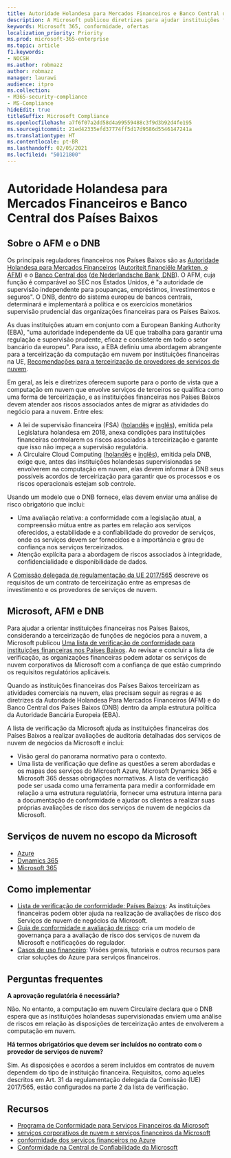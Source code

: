 ```yaml
---
title: Autoridade Holandesa para Mercados Financeiros e Banco Central dos Países Baixos
description: A Microsoft publicou diretrizes para ajudar instituições financeiras nos Países Baixos com a adoção da nuvem.
keywords: Microsoft 365, conformidade, ofertas
localization_priority: Priority
ms.prod: microsoft-365-enterprise
ms.topic: article
f1.keywords:
- NOCSH
ms.author: robmazz
author: robmazz
manager: laurawi
audience: itpro
ms.collection:
- M365-security-compliance
- MS-Compliance
hideEdit: true
titleSuffix: Microsoft Compliance
ms.openlocfilehash: a7f6f07a2dd58d4a99559488c3f9d3b92d4fe195
ms.sourcegitcommit: 21ed42335efd37774ff5d17d9586d5546147241a
ms.translationtype: HT
ms.contentlocale: pt-BR
ms.lasthandoff: 02/05/2021
ms.locfileid: "50121800"
---
```

# <a name="dutch-authority-for-the-financial-markets-and-the-central-bank-of-the-netherlands"></a>Autoridade Holandesa para Mercados Financeiros e Banco Central dos Países Baixos

## <a name="about-the-afm-and-dnb"></a>Sobre o AFM e o DNB

Os principais reguladores financeiros nos Países Baixos são as [Autoridade Holandesa para Mercados Financeiros](https://afm.nl/en) ([Autoriteit financiële Markten, o AFM](https://afm.nl/)) e o [Banco Central dos](https://www.dnb.nl/en/home/index.jsp) ([de Nederlandsche Bank, DNB](https://www.dnb.nl/home/)). O AFM, cuja função é comparável ao SEC nos Estados Unidos, é "a autoridade de supervisão independente para poupanças, empréstimos, investimentos e seguros". O DNB, dentro do sistema europeu de bancos centrais, determinará e implementará a política e os exercícios monetários supervisão prudencial das organizações financeiras para os Países Baixos.  
  
As duas instituições atuam em conjunto com a European Banking Authority (EBA), "uma autoridade independente da UE que trabalha para garantir uma regulação e supervisão prudente, eficaz e consistente em todo o setor bancário da europeu". Para isso, a EBA definiu uma abordagem abrangente para a terceirização da computação em nuvem por instituições financeiras na UE, [Recomendações para a terceirização de provedores de serviços de nuvem](https://eba.europa.eu/sites/default/documents/files/documents/10180/1848359/c1005743-567e-40fc-a995-d05fb93df5d1/Draft%20Recommendation%20on%20outsourcing%20to%20Cloud%20Service%20%20%28EBA-CP-2017-06%29.pdf ).  
  
Em geral, as leis e diretrizes oferecem suporte para o ponto de vista que a computação em nuvem que envolve serviços de terceiros se qualifica como uma forma de terceirização, e as instituições financeiras nos Países Baixos devem atender aos riscos associados antes de migrar as atividades do negócio para a nuvem. Entre eles:

- A lei de supervisão financeira (FSA) ([holandês](https://wetten.overheid.nl/BWBR0020368/2018-02-09) e [inglês](https://www.toezicht.dnb.nl/en/binaries/51-217291.pdf)), emitida pela Legislatura holandesa em 2018, anexa condições para instituições financeiras controlarem os riscos associados à terceirização e garante que isso não impeça a supervisão regulatória.
- A Circulaire Cloud Computing ([holandês](https://www.toezicht.dnb.nl/binaries/50-224828.pdf) e [inglês](https://www.toezicht.dnb.nl/en/binaries/51-224828.pdf)), emitida pela DNB, exige que, antes das instituições holandesas supervisionadas se envolverem na computação em nuvem, elas devem informar à DNB seus possíveis acordos de terceirização para garantir que os processos e os riscos operacionais estejam sob controle.

Usando um modelo que o DNB fornece, elas devem enviar uma análise de risco obrigatório que inclui:

- Uma avaliação relativa: a conformidade com a legislação atual, a compreensão mútua entre as partes em relação aos serviços oferecidos, a estabilidade e a confiabilidade do provedor de serviços, onde os serviços devem ser fornecidos e a importância e grau de confiança nos serviços terceirizados.
- Atenção explícita para a abordagem de riscos associados à integridade, confidencialidade e disponibilidade de dados.

A [Comissão delegada de regulamentação da UE 2017/565](https://eur-lex.europa.eu/legal-content/EN/TXT/?uri=CELEX:32017R0565) descreve os requisitos de um contrato de terceirização entre as empresas de investimento e os provedores de serviços de nuvem.

## <a name="microsoft-and-the-afm-and-dnb"></a>Microsoft, AFM e DNB

Para ajudar a orientar instituições financeiras nos Países Baixos, considerando a terceirização de funções de negócios para a nuvem, a Microsoft publicou [Uma lista de verificação de conformidade para instituições financeiras nos Países Baixos](https://aka.ms/FinServ-Guide-Netherlands). Ao revisar e concluir a lista de verificação, as organizações financeiras podem adotar os serviços de nuvem corporativos da Microsoft com a confiança de que estão cumprindo os requisitos regulatórios aplicáveis.  
  
Quando as instituições financeiras dos Países Baixos terceirizam as atividades comerciais na nuvem, elas precisam seguir as regras e as diretrizes da Autoridade Holandesa Para Mercados Financeiros (AFM) e do Banco Central dos Países Baixos (DNB) dentro da ampla estrutura política da Autoridade Bancária Europeia (EBA).  
  
A lista de verificação da Microsoft ajuda as instituições financeiras dos Países Baixos a realizar avaliações de auditoria detalhadas dos serviços de nuvem de negócios da Microsoft e inclui:

- Visão geral do panorama normativo para o contexto.
- Uma lista de verificação que define as questões a serem abordadas e os mapas dos serviços do Microsoft Azure, Microsoft Dynamics 365 e Microsoft 365 dessas obrigações normativas. A lista de verificação pode ser usada como uma ferramenta para medir a conformidade em relação a uma estrutura regulatória, fornecer uma estrutura interna para a documentação de conformidade e ajudar os clientes a realizar suas próprias avaliações de risco dos serviços de nuvem de negócios da Microsoft.

## <a name="microsoft-in-scope-cloud-services"></a>Serviços de nuvem no escopo da Microsoft

- [Azure](https://aka.ms/AzureCompliance)
- [Dynamics 365](https://aka.ms/d365-compliance-list)
- [Microsoft 365](https://aka.ms/o365-compliance-framework)

## <a name="how-to-implement"></a>Como implementar

- [Lista de verificação de conformidade: Países Baixos](https://aka.ms/FinServ-Guide-Netherlands): As instituições financeiras podem obter ajuda na realização de avaliações de risco dos Serviços de nuvem de negócios da Microsoft.
- [Guia de conformidade e avaliação de risco](https://aka.ms/RiskGovernanceGuide): cria um modelo de governança para a avaliação de risco dos serviços de nuvem da Microsoft e notificações do regulador.
- [Casos de uso financeiro](/azure/industry/financial/): Visões gerais, tutoriais e outros recursos para criar soluções do Azure para serviços financeiros.

## <a name="frequently-asked-questions"></a>Perguntas frequentes

**A aprovação regulatória é necessária?**

Não. No entanto, a computação em nuvem Circulaire declara que o DNB espera que as instituições holandesas supervisionadas enviem uma análise de riscos em relação às disposições de terceirização antes de envolverem a computação em nuvem.

**Há termos obrigatórios que devem ser incluídos no contrato com o provedor de serviços de nuvem?**

Sim. As disposições e acordos a serem incluídos em contratos de nuvem dependem do tipo de instituição financeira. Requisitos, como aqueles descritos em Art. 31 da regulamentação delegada da Comissão (UE) 2017/565, estão configurados na parte 2 da lista de verificação.

## <a name="resources"></a>Recursos

- [Programa de Conformidade para Serviços Financeiros da Microsoft](https://aka.ms/FSCP-Print)
- [ serviços corporativos de nuvem e serviços financeiros da Microsoft ](https://servicetrust.microsoft.com/viewpage/financialservicesoverview)
- [conformidade dos serviços financeiros no Azure](https://azure.microsoft.com/resources/videos/azurecon-2015-financial-services-compliance-in-azure/)
- [Conformidade na Central de Confiabilidade da Microsoft](https://www.microsoft.com/trust-center/compliance/compliance-overview)
